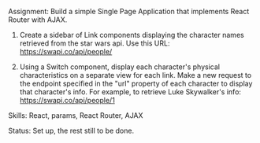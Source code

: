 Assignment: Build a simple Single Page Application that implements React Router with AJAX.
1) Create a sidebar of Link components displaying the character names retrieved from the star wars api.
Use this URL: https://swapi.co/api/people/

2) Using a Switch component, display each character's physical characteristics on a separate view for each link. Make a new request to the endpoint specified in the "url" property of each character to display that character's info. For example, to retrieve Luke Skywalker's info: 
https://swapi.co/api/people/1

Skills: React, params, React Router, AJAX

Status: Set up, the rest still to be done.
